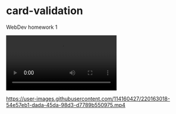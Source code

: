 # card-validation
WebDev homework 1

![video](FullSizeRender.mp4)


https://user-images.githubusercontent.com/114160427/220163018-54e57eb1-dada-45da-98d3-d7789b550975.mp4

